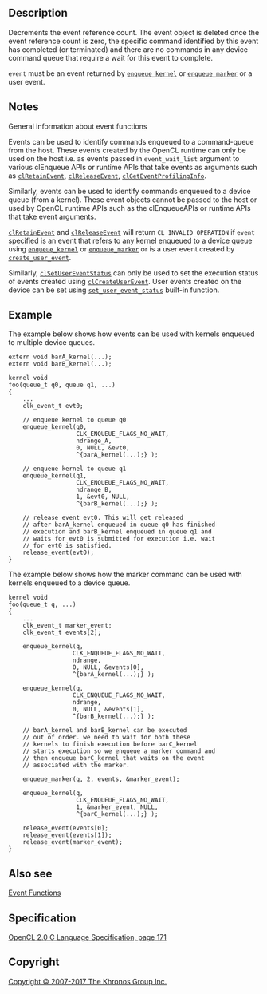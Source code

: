 
## Description

Decrements the event reference count. The event object is deleted once
the event reference count is zero, the specific command identified by
this event has completed (or terminated) and there are no commands in
any device command queue that require a wait for this event to complete.

`event` must be an event returned by
[`enqueue_kernel`](enqueue_kernel.html) or
[`enqueue_marker`](enqueue_marker.html) or a user event.

## Notes

General information about event functions

Events can be used to identify commands enqueued to a command-queue from
the host. These events created by the OpenCL runtime can only be used on
the host i.e. as events passed in `event_wait_list` argument to various
clEnqueue APIs or runtime APIs that take events as arguments such as
[`clRetainEvent`](clRetainEvent.html),
[`clReleaseEvent`](clReleaseEvent.html),
[`clGetEventProfilingInfo`](clGetEventProfilingInfo.html).

Similarly, events can be used to identify commands enqueued to a device
queue (from a kernel). These event objects cannot be passed to the host
or used by OpenCL runtime APIs such as the clEnqueueAPIs or runtime APIs
that take event arguments.

[`clRetainEvent`](clRetainEvent.html) and
[`clReleaseEvent`](clReleaseEvent.html) will return
`CL_INVALID_OPERATION` if `event` specified is an event that refers to
any kernel enqueued to a device queue using
[`enqueue_kernel`](enqueue_kernel.html) or
[`enqueue_marker`](enqueue_marker.html) or is a user event created by
[`create_user_event`](create_user_event.html).

Similarly, [`clSetUserEventStatus`](clSetUserEventStatus.html) can only
be used to set the execution status of events created using
[`clCreateUserEvent`](clCreateUserEvent.html). User events created on
the device can be set using
[`set_user_event_status`](set_user_event_status.html) built-in function.

## Example

The example below shows how events can be used with kernels enqueued to
multiple device queues.

    extern void barA_kernel(...);
    extern void barB_kernel(...);

    kernel void
    foo(queue_t q0, queue q1, ...)
    {
        ...
        clk_event_t evt0;

        // enqueue kernel to queue q0
        enqueue_kernel(q0,
                       CLK_ENQUEUE_FLAGS_NO_WAIT,
                       ndrange_A,
                       0, NULL, &evt0,
                       ^{barA_kernel(...);} );

        // enqueue kernel to queue q1
        enqueue_kernel(q1,
                       CLK_ENQUEUE_FLAGS_NO_WAIT,
                       ndrange_B,
                       1, &evt0, NULL,
                       ^{barB_kernel(...);} );

        // release event evt0. This will get released
        // after barA_kernel enqueued in queue q0 has finished
        // execution and barB_kernel enqueued in queue q1 and
        // waits for evt0 is submitted for execution i.e. wait
        // for evt0 is satisfied.
        release_event(evt0);
    }

The example below shows how the marker command can be used with kernels
enqueued to a device queue.

    kernel void
    foo(queue_t q, ...)
    {
        ...
        clk_event_t marker_event;
        clk_event_t events[2];

        enqueue_kernel(q,
                      CLK_ENQUEUE_FLAGS_NO_WAIT,
                      ndrange,
                      0, NULL, &events[0],
                      ^{barA_kernel(...);} );

        enqueue_kernel(q,
                      CLK_ENQUEUE_FLAGS_NO_WAIT,
                      ndrange,
                      0, NULL, &events[1],
                      ^{barB_kernel(...);} );

        // barA_kernel and barB_kernel can be executed
        // out of order. we need to wait for both these
        // kernels to finish execution before barC_kernel
        // starts execution so we enqueue a marker command and
        // then enqueue barC_kernel that waits on the event
        // associated with the marker.

        enqueue_marker(q, 2, events, &marker_event);

        enqueue_kernel(q,
                       CLK_ENQUEUE_FLAGS_NO_WAIT,
                       1, &marker_event, NULL,
                       ^{barC_kernel(...);} );

        release_event(events[0];
        release_event(events[1]);
        release_event(marker_event);
    }

## Also see

[Event Functions](eventFunctions.html)

## Specification

[OpenCL 2.0 C Language Specification, page
171](https://www.khronos.org/registry/cl/specs/opencl-2.0-openclc.pdf#page=171)

## Copyright

[Copyright © 2007-2017 The Khronos Group Inc.](copyright.html)
